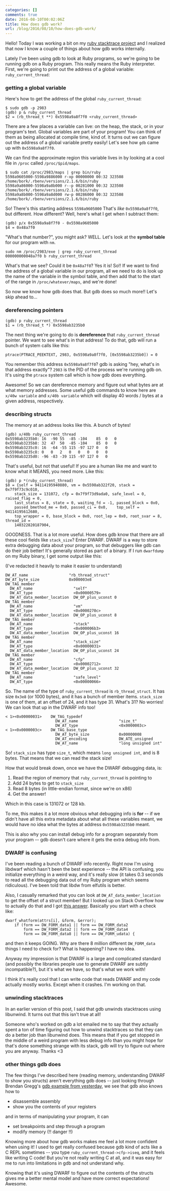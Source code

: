```yaml
---
categories: []
comments: true
date: 2016-08-10T00:02:06Z
title: How does gdb work?
url: /blog/2016/08/10/how-does-gdb-work/
---
```


Hello! Today I was working a bit on my [ruby stacktrace project](http://jvns.ca/blog/2016/06/12/a-weird-system-call-process-vm-readv/) and I realized that now I know a couple of things about how gdb works internally.

Lately I've been using gdb to look at Ruby programs, so we're going to be running gdb on a Ruby program. This really means the Ruby interpreter. First, we're going to print out the address of a global variable: `ruby_current_thread`:


### getting a global variable

Here's how to get the address of the global `ruby_current_thread`:

```
$ sudo gdb -p 2983
(gdb) p & ruby_current_thread
$2 = (rb_thread_t **) 0x5598a9a8f7f0 <ruby_current_thread>
```

There are a few places a variable can live: on the heap, the stack, or in your program's text. Global variables are part of your program! You can think of them as being allocated at compile time, kind of. It turns out we can figure out the address of a global variable pretty easily! Let's see how `gdb` came up with `0x5598a9a8f7f0`.

We can find the approximate region this variable lives in by looking at a cool file in `/proc` called `/proc/$pid/maps`.

```
$ sudo cat /proc/2983/maps | grep bin/ruby
5598a9605000-5598a9886000 r-xp 00000000 00:32 323508                     /home/bork/.rbenv/versions/2.1.6/bin/ruby
5598a9a86000-5598a9a8b000 r--p 00281000 00:32 323508                     /home/bork/.rbenv/versions/2.1.6/bin/ruby
5598a9a8b000-5598a9a8d000 rw-p 00286000 00:32 323508                     /home/bork/.rbenv/versions/2.1.6/bin/ruby
```

So! There's this starting address `5598a9605000` That's *like* `0x5598a9a8f7f0`, but different. How different? Well, here's what I get when I subtract them:

```
(gdb) p/x 0x5598a9a8f7f0 - 0x5598a9605000
$4 = 0x48a7f0
```

"What's that number?", you might ask? WELL. Let's look at the **symbol table** for our program with `nm`.

```
sudo nm /proc/2983/exe | grep ruby_current_thread
000000000048a7f0 b ruby_current_thread
```

What's that we see? Could it be `0x48a7f0`? Yes it is! So!! If we want to find the address of a global variable in our program, all we need to do is look up the name of the variable in the symbol table, and then add that to the start of the range in `/proc/whatever/maps`, and we're done!

So now we know how gdb does that. But gdb does so much more!! Let's skip ahead to...

### dereferencing pointers

```
(gdb) p ruby_current_thread
$1 = (rb_thread_t *) 0x5598ab3235b0
```

The next thing we're going to do is **dereference** that `ruby_current_thread` pointer. We want to see what's in that address! To do that, gdb will run a bunch of system calls like this:

```
ptrace(PTRACE_PEEKTEXT, 2983, 0x5598a9a8f7f0, [0x5598ab3235b0]) = 0
```

You remember this address `0x5598a9a8f7f0`? gdb is asking "hey, what's in that address exactly"? `2983` is the PID of the process we're running gdb on. It's using the `ptrace` system call which is how gdb does everything.

Awesome! So we can dereference memory and figure out what bytes are at what memory addresses. Some useful gdb commands to know here are `x/40w variable` and `x/40b variable` which will display 40 words / bytes at a given address, respectively.

### describing structs

The memory at an address looks like this. A bunch of bytes!

```
(gdb) x/40b ruby_current_thread
0x5598ab3235b0:	16	-90	55	-85	-104	85	0	0
0x5598ab3235b8:	32	47	50	-85	-104	85	0	0
0x5598ab3235c0:	16	-64	-55	115	-97	127	0	0
0x5598ab3235c8:	0	0	2	0	0	0	0	0
0x5598ab3235d0:	-96	-83	-39	115	-97	127	0	0
```

That's useful, but not that useful! If you are a human like me and want to know what it MEANS, you need more. Like this:

```
(gdb) p *(ruby_current_thread)
$8 = {self = 94114195940880, vm = 0x5598ab322f20, stack = 0x7f9f73c9c010,
	stack_size = 131072, cfp = 0x7f9f73d9ada0, safe_level = 0,    raised_flag = 0,
	last_status = 8, state = 0, waiting_fd = -1, passed_block = 0x0,
	passed_bmethod_me = 0x0, passed_ci = 0x0,    top_self = 94114195612680,
	top_wrapper = 0, base_block = 0x0, root_lep = 0x0, root_svar = 8, thread_id =
	140322820187904,
```

GOODNESS. That is a lot more useful. How does gdb know that there are all these cool fields like `stack_size`? Enter DWARF. DWARF is a way to store extra debugging data about your program, so that debuggers like gdb can do their job better! It's generally stored as part of a binary. If I run `dwarfdump` on my Ruby binary, I get some output like this:

(I've redacted it heavily to make it easier to understand)

```
DW_AT_name                  "rb_thread_struct"
DW_AT_byte_size             0x000003e8
DW_TAG_member
  DW_AT_name                  "self"
  DW_AT_type                  <0x00000579>
  DW_AT_data_member_location  DW_OP_plus_uconst 0
DW_TAG_member
  DW_AT_name                  "vm"
  DW_AT_type                  <0x0000270c>
  DW_AT_data_member_location  DW_OP_plus_uconst 8
DW_TAG_member
  DW_AT_name                  "stack"
  DW_AT_type                  <0x000006b3>
  DW_AT_data_member_location  DW_OP_plus_uconst 16
DW_TAG_member
  DW_AT_name                  "stack_size"
  DW_AT_type                  <0x00000031>
  DW_AT_data_member_location  DW_OP_plus_uconst 24
DW_TAG_member
  DW_AT_name                  "cfp"
  DW_AT_type                  <0x00002712>
  DW_AT_data_member_location  DW_OP_plus_uconst 32
DW_TAG_member
  DW_AT_name                  "safe_level"
  DW_AT_type                  <0x00000066>
```

So. The name of the type of `ruby_current_thread` is `rb_thread_struct`. It has size `0x3e8` (or 1000 bytes), and it has a bunch of member items. `stack_size` is one of them, at an offset of 24, and it has type 31. What's 31? No worries! We can look that up in the DWARF info too!

```
< 1><0x00000031>    DW_TAG_typedef
                      DW_AT_name                  "size_t"
                      DW_AT_type                  <0x0000003c>
< 1><0x0000003c>    DW_TAG_base_type
                      DW_AT_byte_size             0x00000008
                      DW_AT_encoding              DW_ATE_unsigned
                      DW_AT_name                  "long unsigned int"

```

So! `stack_size` has type `size_t`, which means `long unsigned int`, and is 8 bytes. That means that we can read the stack size!

How that would break down, once we have the DWARF debugging data, is:

1. Read the region of memory that `ruby_current_thread` is pointing to
1. Add 24 bytes to get to `stack_size`
1. Read 8 bytes (in little-endian format, since we're on x86)
1. Get the answer!

 Which in this case is 131072 or 128 kb.

To me, this makes it a lot more obvious what debugging info is **for** -- if we didn't have all this extra metadata about what all these variables meant, we would have no idea what the bytes at address `0x5598ab3235b0` meant.

This is also why you can install debug info for a program separately from your program -- gdb doesn't care where it gets the extra debug info from.

### DWARF is confusing

I've been reading a bunch of DWARF info recently. Right now I'm using libdwarf which hasn't been the best experience -- the API is confusing, you initialize everything in a weird way, and it's really slow (it takes 0.3 seconds to read all the debugging data out of my Ruby program which seems ridiculous). I've been told that libdw from elfutils is better.

Also, I casually remarked that you can look at `DW_AT_data_member_location` to get the offset of a struct member! But I looked up on Stack Overflow how to actually do that and I got [this answer](http://stackoverflow.com/questions/25047329/how-to-get-struct-member-offset-from-dwarf-info). Basically you start with a check like:

```
dwarf_whatform(attrs[i], &form, &error);
    if (form == DW_FORM_data1 || form == DW_FORM_data2
        form == DW_FORM_data2 || form == DW_FORM_data4
        form == DW_FORM_data8 || form == DW_FORM_udata) {
```

and then it keeps GOING. Why are there 8 million different `DW_FORM_data` things I need to check for? What is happening? I have no idea.

Anyway my impression is that DWARF is a large and complicated standard (and possibly the libraries people use to generate DWARF are subtly incompatible?), but it's what we have, so that's what we work with!

I think it's really cool that I can write code that reads DWARF and my code actually mostly works. Except when it crashes. I'm working on that.

### unwinding stacktraces

In an earlier version of this post, I said that gdb unwinds stacktraces using
libunwind. It turns out that this isn't true at all!

Someone who's worked on gdb a lot emailed me to say that they actually spent a
ton of time figuring out how to unwind stacktraces so that they can do a
better job than libunwind does. This means that if you get stopped in the
middle of a weird program with less debug info than you might hope for that's
done something strange with its stack, gdb will try to figure out where you
are anyway. Thanks <3

### other things gdb does

The few things I've described here (reading memory, understanding DWARF to show you structs) aren't everything gdb does -- just looking through Brendan Gregg's [gdb example from yesterday](http://www.brendangregg.com/blog/2016-08-09/gdb-example-ncurses.html), we see that gdb also knows how to

* disassemble assembly
* show you the contents of your registers

and in terms of manipulating your program, it can

* set breakpoints and step through a program
* modify memory (!! danger !!)

Knowing more about how gdb works makes me feel a lot more confident when using
it! I used to get really confused because gdb kind of acts like a C REPL
sometimes -- you type `ruby_current_thread->cfp->iseq`, and it feels like
writing C code! But you're not really writing C at all, and it was easy for
me to run into limitations in gdb and not understand why.

Knowing that it's using DWARF to figure out the contents of the structs gives me a better mental model and have more correct expectations! Awesome.
